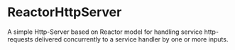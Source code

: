 # ReactorHttpServer
A simple Http-Server based on Reactor model for handling service http-requests delivered concurrently to a service handler by one or more inputs.
